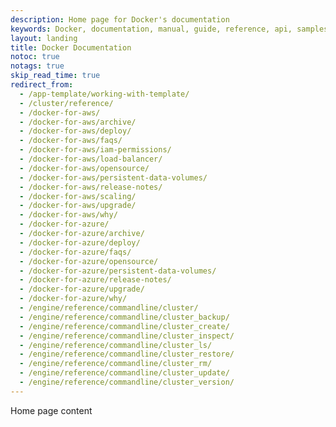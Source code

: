 ```yaml
---
description: Home page for Docker's documentation
keywords: Docker, documentation, manual, guide, reference, api, samples
layout: landing
title: Docker Documentation
notoc: true
notags: true
skip_read_time: true
redirect_from:
  - /app-template/working-with-template/
  - /cluster/reference/
  - /docker-for-aws/
  - /docker-for-aws/archive/
  - /docker-for-aws/deploy/
  - /docker-for-aws/faqs/
  - /docker-for-aws/iam-permissions/
  - /docker-for-aws/load-balancer/
  - /docker-for-aws/opensource/
  - /docker-for-aws/persistent-data-volumes/
  - /docker-for-aws/release-notes/
  - /docker-for-aws/scaling/
  - /docker-for-aws/upgrade/
  - /docker-for-aws/why/
  - /docker-for-azure/
  - /docker-for-azure/archive/
  - /docker-for-azure/deploy/
  - /docker-for-azure/faqs/
  - /docker-for-azure/opensource/
  - /docker-for-azure/persistent-data-volumes/
  - /docker-for-azure/release-notes/
  - /docker-for-azure/upgrade/
  - /docker-for-azure/why/
  - /engine/reference/commandline/cluster/
  - /engine/reference/commandline/cluster_backup/
  - /engine/reference/commandline/cluster_create/
  - /engine/reference/commandline/cluster_inspect/
  - /engine/reference/commandline/cluster_ls/
  - /engine/reference/commandline/cluster_restore/
  - /engine/reference/commandline/cluster_rm/
  - /engine/reference/commandline/cluster_update/
  - /engine/reference/commandline/cluster_version/
---
```


Home page content
